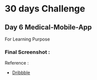 
# 30 days Challenge 
## Day 6  Medical-Mobile-App

For Learning Purpose 

### Final Screenshot : 


Reference : 
- [Dribbble](https://dribbble.com/shots/17942760-Medical-Mobile-App)
